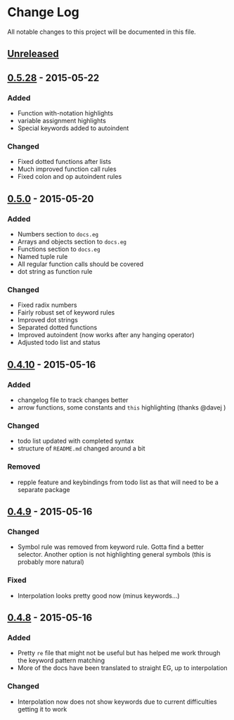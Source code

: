 # Change Log
All notable changes to this project will be documented in this file.

## [Unreleased][unreleased]

## [0.5.28] - 2015-05-22
### Added
- Function with-notation highlights
- variable assignment highlights
- Special keywords added to autoindent

### Changed
- Fixed dotted functions after lists
- Much improved function call rules
- Fixed colon and op autoindent rules

## [0.5.0] - 2015-05-20
### Added
- Numbers section to `docs.eg`
- Arrays and objects section to `docs.eg`
- Functions section to `docs.eg`
- Named tuple rule
- All regular function calls should be covered
- dot string as function rule

### Changed
- Fixed radix numbers
- Fairly robust set of keyword rules
- Improved dot strings
- Separated dotted functions
- Improved autoindent (now works after any hanging operator)
- Adjusted todo list and status

## [0.4.10] - 2015-05-16
### Added
- changelog file to track changes better
- arrow functions, some constants and `this` highlighting (thanks @davej )

### Changed
- todo list updated with completed syntax
- structure of `README.md` changed around a bit

### Removed
- repple feature and keybindings from todo list as that will need to be a
  separate package


## [0.4.9] - 2015-05-16
### Changed
- Symbol rule was removed from keyword rule. Gotta find a better selector.
  Another option is not highlighting general symbols (this is probably more
  natural)

### Fixed
- Interpolation looks pretty good now (minus keywords...)

## [0.4.8] - 2015-05-16
### Added
- Pretty `re` file that might not be useful but has helped me work through the
  keyword pattern matching
- More of the docs have been translated to straight EG, up to interpolation

### Changed
- Interpolation now does not show keywords due to current difficulties getting
  it to work

[unreleased]: https://github.com/madcapjake/language-earl-grey/compare/v0.5.28...HEAD
[0.5.28]: https://github.com/madcapjake/language-earl-grey/compare/v0.5.0...v0.5.28
[0.5.0]: https://github.com/madcapjake/language-earl-grey/compare/v0.4.10...v0.5.0
[0.4.10]: https://github.com/madcapjake/language-earl-grey/compare/v0.4.9...v0.4.10
[0.4.9]: https://github.com/madcapjake/language-earl-grey/compare/v0.4.8...v0.4.9
[0.4.8]: https://github.com/madcapjake/language-earl-grey/compare/v0.4.7...v0.4.8
